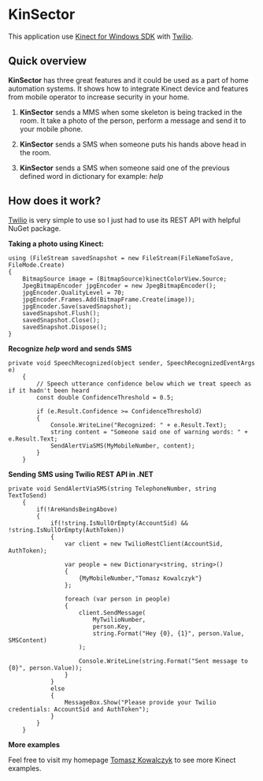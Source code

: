KinSector
=========

This application use [Kinect for Windows SDK](http://www.microsoft.com/en-us/kinectforwindows/ "Kinect for Windows SDK") with [Twilio](https://www.twilio.com/docs/csharp/install "Twilio"). 

## Quick overview ##

**KinSector** has three great features and it could be used as a part of home automation systems. It shows how to integrate Kinect device and features from mobile operator to increase security in your home.

1) **KinSector** sends a MMS when some skeleton is being tracked in the room. It take a photo of the person, perform a message and send it to your mobile phone.

2) **KinSector** sends a SMS when someone puts his hands above head in the room. 

3) **KinSector** sends a SMS when someone said one of the previous defined word in dictionary for example: *help*

## How does it work? ##

[Twilio](https://www.twilio.com/docs/csharp/install "Twilio") is very simple to use so I just had to use its REST API with helpful NuGet package.

**Taking a photo using Kinect:**

	using (FileStream savedSnapshot = new FileStream(FileNameToSave, FileMode.Create)  
	{  
		BitmapSource image = (BitmapSource)kinectColorView.Source;  
		JpegBitmapEncoder jpgEncoder = new JpegBitmapEncoder();  
		jpgEncoder.QualityLevel = 70;  
		jpgEncoder.Frames.Add(BitmapFrame.Create(image));  
		jpgEncoder.Save(savedSnapshot);  
		savedSnapshot.Flush();  
		savedSnapshot.Close();  
		savedSnapshot.Dispose();  
	}


**Recognize *help* word and sends SMS**

	private void SpeechRecognized(object sender, SpeechRecognizedEventArgs e)
        {
            // Speech utterance confidence below which we treat speech as if it hadn't been heard
            const double ConfidenceThreshold = 0.5;

            if (e.Result.Confidence >= ConfidenceThreshold)
            {
                Console.WriteLine("Recognized: " + e.Result.Text);
                string content = "Someone said one of warning words: " + e.Result.Text;
                SendAlertViaSMS(MyMobileNumber, content);
            }
        }

**Sending SMS using Twilio REST API in .NET**

	private void SendAlertViaSMS(string TelephoneNumber, string TextToSend)
        {
            if(!AreHandsBeingAbove)
            {
                if(!string.IsNullOrEmpty(AccountSid) && !string.IsNullOrEmpty(AuthToken))
                {
                    var client = new TwilioRestClient(AccountSid, AuthToken);

                    var people = new Dictionary<string, string>() 
                    { 
                        {MyMobileNumber,"Tomasz Kowalczyk"}
                    };

                    foreach (var person in people)
                    {
                        client.SendMessage(
                            MyTwilioNumber, 
                            person.Key,     
                            string.Format("Hey {0}, {1}", person.Value, SMSContent)
                        );

                        Console.WriteLine(string.Format("Sent message to {0}", person.Value));
                    }   
                }
                else
                {
                    MessageBox.Show("Please provide your Twilio credentials: AccountSid and AuthToken");
                }
            }
        }

**More examples**

Feel free to visit my homepage [Tomasz Kowalczyk](http://tomek.kownet.info/ "Tomasz Kowalczyk") to see more Kinect examples.